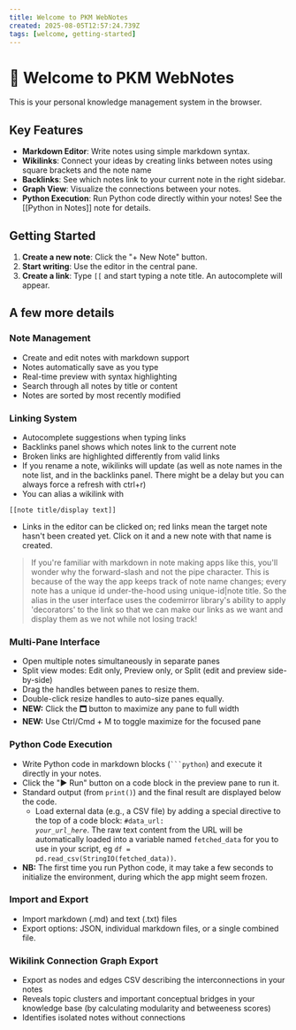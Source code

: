 ```yaml
---
title: Welcome to PKM WebNotes
created: 2025-08-05T12:57:24.739Z
tags: [welcome, getting-started]
---
```


# 👋 Welcome to PKM WebNotes

This is your personal knowledge management system in the browser.

## Key Features

- **Markdown Editor**: Write notes using simple markdown syntax.
- **Wikilinks**: Connect your ideas by creating links between notes using square brackets and the note name
- **Backlinks**: See which notes link to your current note in the right sidebar.
- **Graph View**: Visualize the connections between your notes.
- **Python Execution**: Run Python code directly within your notes! See the [[Python in Notes]] note for details.

## Getting Started

1.  **Create a new note**: Click the "+ New Note" button.
2.  **Start writing**: Use the editor in the central pane.
3.  **Create a link**: Type ```[[``` and start typing a note title. An autocomplete will appear.


## A few more details

            
### Note Management
                
+ Create and edit notes with markdown support
+ Notes automatically save as you type
+ Real-time preview with syntax highlighting
+ Search through all notes by title or content
+ Notes are sorted by most recently modified
                
### Linking System


+ Autocomplete suggestions when typing links
+ Backlinks panel shows which notes link to the current note
+ Broken links are highlighted differently from valid links
+ If you rename a note, wikilinks will update (as well as note names in the note list, and in the backlinks panel. There might be a delay but you can always force a refresh with ctrl+r)
+ You can alias a wikilink with 
```
[[note title/display text]]
```

+ Links in the editor can be clicked on; red links mean the target note hasn't been created yet. Click on it and a new note with that name is created.

> If you're familiar with markdown in note making apps like this, you'll wonder why the forward-slash and not the pipe character. This is because of the way the app keeps track of note name changes; every note has a unique id under-the-hood using unique-id|note title. So the alias in the user interface uses the codemirror library's ability to apply 'decorators' to the link so that we can make our links as we want and display them as we not while not losing track!
                
### Multi-Pane Interface
               
+ Open multiple notes simultaneously in separate panes
+ Split view modes: Edit only, Preview only, or Split (edit and preview side-by-side)
+ Drag the handles between panes to resize them.
+ Double-click resize handles to auto-size panes equally.
+ <strong>NEW:</strong> Click the 🗖 button to maximize any pane to full width
+ <strong>NEW:</strong> Use Ctrl/Cmd + M to toggle maximize for the focused pane
            
### Python Code Execution
                
+ Write Python code in markdown blocks (<code>\`\`\`python</code>) and execute it directly in your notes.
+ Click the "▶ Run" button on a code block in the preview pane to run it.
+ Standard output (from <code>print()</code>) and the final result are displayed below the code.
  + Load external data (e.g., a CSV file) by adding a special directive to the top of a code block: <code>#data_url: *your_url_here*</code>. The raw text content from the URL will be automatically loaded into a variable named <code>fetched_data</code> for you to use in your script, eg <code>df = pd.read_csv(StringIO(fetched_data))</code>.
+ <b>NB:</b> The first time you run Python code, it may take a few seconds to initialize the environment, during which the app might seem frozen.

### Import and Export
                
+ Import markdown (.md) and text (.txt) files
+ Export options: JSON, individual markdown files, or a single combined file.
                            
### Wikilink Connection Graph Export
    
+ Export as nodes and edges CSV describing the interconnections in your notes
+ Reveals topic clusters and important conceptual bridges in your knowledge base (by calculating modularity and betweeness scores)
+ Identifies isolated notes without connections
                
